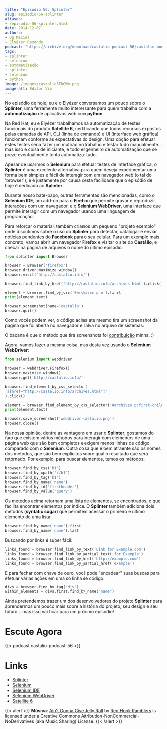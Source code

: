 ```yaml
---
title: "Episódio 56: Splinter"
slug: episodio-56-splinter
aliases:
- /episodio-56-splinter.html
date: 2014-12-07
authors:
- Og Maciel
- Elyézer Rezende
podcast: "https://archive.org/download/castalio-podcast-56/castalio-podcast-56.mp3"
tags:
- splinter
- selenium
- automatização
- splinter
- selenium
- python
image: /images/castalio5FkGWm.png
image-alt: Editor Vim
---
```


No episódio de hoje, eu e o Elyézer conversamos um pouco sobre o
**Splinter**, uma ferramente muito interessante para quem trabalha com a
**automatização** de aplicativos web com **python**.

Na Red Hat, eu e Elyézer trabalhamos na automatização de testes
funcionais do produto **Satellite 6**, certificando que todos recursos
expostos pelas camadas de API, CLI (linha de comando) e UI (interface
web gráfica) funcionam conforme as expectativas do design. Uma opção
para efetuar estes testes seria fazer um mutirão no trabalho e testar
tudo manualmente\... mas isso é coisa de iniciante, e todo engenheiro de
automatização que se preze eventualmente tenta automatizar tudo.

<div class="clearfix"></div>

Apesar de usarmos o **Selenium** para efetuar testes de interface
gráfica, o **Splinter** é uma excelente alternativa para quem deseja
experimentar uma forma bem simples e fácil de interagir com um navegador
web (o tal do \'browser\'), e é justamente por causa desta facilidade
que o episódio de hoje é dedicado ao **Splinter**.

Durante nosso bate-papo, outras ferramentas são mencionadas, como o
**Selenium IDE**, um add-on para o **Firefox** que permite gravar e
reproduzir interações com um navegador, e o **Selenium WebDriver**, uma
interface que permite interagir com um navegador usando uma linguagem de
programação.

Para reforçar o material, também criamos um pequeno \"projeto exemplo\"
onde discutimos sobre o uso do **Splinter** para detectar, catalogar e
enviar notícias pendentes do **Facebook** para o seu celular. Para um
exemplo mais concreto, vamos abrir um navegador **Firefox** e visitar o
site do **Castálio**, e checar na página de arquivos o nome do último
episódio:

``` python
from splinter import Browser

browser = Browser('firefox')
browser.driver.maximize_window()
browser.visit('http://castalio.info/')

browser.find_link_by_href('http://castalio.info/archives.html').click()

element = browser.find_by_css('#archives p a').first
print(element.text)

browser.screenshot(name='castalio')
browser.quit()
```

Como vocês podem ver, o código acima ate mesmo tira um screenshot da
pagina que foi aberta no navegador e salva no arquivo de sistemas:

O bacana é que o método que tira screenshots foi
[contribuição](https://github.com/cobrateam/splinter/commit/9913fbb236455fdd94aaa06317536a74c4cd780a)
minha. :)

Agora, vamos fazer a mesma coisa, mas desta vez usando o **Selenium
WebDriver**:

``` python
from selenium import webdriver

browser = webdriver.Firefox()
browser.maximize_window()
browser.get('http://castalio.info/')

browser.find_element_by_css_selector(
'a[href="http://castalio.info/archives.html"]'
).click()

element = browser.find_element_by_css_selector('#archives p:first-child a')
print(element.text)

browser.save_screenshot('webdriver-castalio.png')
browser.close()
```

Na nossa opinião, dentre as vantagens em usar o **Splinter**, gostamos
do fato que existem vários métodos para interagir com elementos de uma
página web que são bem completos e exigem menos linhas de código
comparado com o **Selenium**. Outra coisa que é bem atraente são os
nomes dos métodos, que são bem explícitos sobre qual o resultado que
será retornado. Por exemplo, para buscar elementos, temos os métodos:

``` python
browser.find_by_css('h1')
browser.find_by_xpath('//h1')
browser.find_by_tag('h1')
browser.find_by_name('name')
browser.find_by_id('firstheader')
browser.find_by_value('query')
```

Os metodos acima retornam uma lista de elementos, se encontrados, o que
facilita encontrar elementos por índice. O **Splinter** também adiciona
dois métodos (**syntatic sugar**) que permitem acessar o primeiro e
ultimo elemento de uma lista:

``` python
browser.find_by_name('name').first
browser.find_by_name('name').last
```

Buscando por links é super fácil:

``` python
links_found = browser.find_link_by_text('Link for Example.com')
links_found = browser.find_link_by_partial_text('for Example')
links_found = browser.find_link_by_href('http://example.com')
links_found = browser.find_link_by_partial_href('example')
```

E para fechar com chave de ouro, você pode \"encadear\" suas buscas para
efetuar várias ações em uma só linha de código:

``` python
divs = browser.find_by_tag("div")
within_elements = divs.first.find_by_name("name")
```

Ainda pretendemos trazer um dos desenvolvedores do projeto **Splinter**
para aprendermos um pouco mais sobre a história do projeto, seu design e
seu futuro\... mas isso vai ficar para um próximo episódio!

# Escute Agora

{{< podcast castalio-podcast-56 >}}

# Links

- [Splinter](http://splinter.cobrateam.info/en/latest/)
- [Selenium](http://docs.seleniumhq.org/)
- [Selenium IDE](http://docs.seleniumhq.org/projects/ide/)
- [Selenium WebDriver](http://docs.seleniumhq.org/projects/webdriver/)
- [Satellite 6](https://www.youtube.com/watch?v=BlNl7BJTUBs&list=PLcvmpY7C1j8l2rizvq7HLxLxX2fZioEuw)

{{< alert >}}
**Música**: [Ain\'t Gonna Give Jelly
Roll](http://freemusicarchive.org/music/Red_Hook_Ramblers/Live__WFMU_on_Antique_Phonograph_Music_Program_with_MAC_Feb_8_2011/Red_Hook_Ramblers_-_12_-_Aint_Gonna_Give_Jelly_Roll)
by [Red Hook Ramblers](http://www.redhookramblers.com/) is licensed under a
Creative Commons Attribution-NonCommercial-NoDerivatives (aka Music Sharing)
License.
{{< /alert >}}

